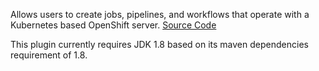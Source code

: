 

Allows users to create jobs, pipelines, and workflows that operate with
a Kubernetes based OpenShift server. [Source
Code](https://github.com/openshift/jenkins-plugin)

This plugin currently requires JDK 1.8 based on its maven dependencies
requirement of 1.8.
